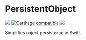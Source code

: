 # PersistentObject

![](https://travis-ci.org/mattcomi/PersistentObject.svg?branch=master)
[![Carthage compatible](https://img.shields.io/badge/Carthage-compatible-4BC51D.svg?style=flat)](https://github.com/Carthage/Carthage)
![](https://img.shields.io/cocoapods/v/PersistentObject.svg?style=flat)

Simplifies object persistence in Swift.
